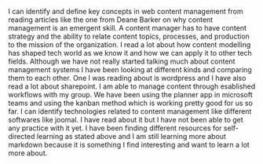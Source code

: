 I can identify and define key concepts in web content management from reading articles like the one from Deane Barker on why content management is an emergent skill. A content manager has to have content strategy and the ability to relate content topics, processes, and production to the  mission of the organization. I read a lot about how content modelling has shaped tech world as we know it and how we can apply it to other tech fields. Although we have not really started talking much about  content management systems I have been looking at different kinds and comparing them to each other. One I was reading about is wordpress and I have also read a lot about sharepoint. I am able to manage content through esablished workflows with my group. We have been using the planner app in microsoft teams and using the kanban method which is working pretty good for us so far. I can identify technologies related to content management like different softwares like joomal. I have read about it but I have not been able to get any practice with it yet. I have been finding different resources for self-directed learning as stated above and I am still learning more about markdown because it is something I find interesting and want to learn a lot more about.
